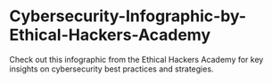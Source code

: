 # Cybersecurity-Infographic-by-Ethical-Hackers-Academy
Check out this infographic from the Ethical Hackers Academy for key insights on cybersecurity best practices and strategies.
